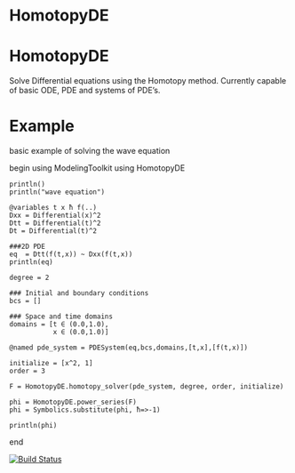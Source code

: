 # HomotopyDE

# HomotopyDE
Solve Differential equations using the Homotopy method.
Currently capable of basic ODE, PDE and systems of PDE’s. 

# Example
basic example of solving the wave equation

begin
    using ModelingToolkit
    using HomotopyDE

    println()
    println("wave equation")

    @variables t x ħ f(..)
    Dxx = Differential(x)^2
    Dtt = Differential(t)^2
    Dt = Differential(t)^2

    ###2D PDE
    eq  = Dtt(f(t,x)) ~ Dxx(f(t,x))
    println(eq)

    degree = 2

    ### Initial and boundary conditions
    bcs = []
    
    ### Space and time domains
    domains = [t ∈ (0.0,1.0),
               x ∈ (0.0,1.0)]

    @named pde_system = PDESystem(eq,bcs,domains,[t,x],[f(t,x)])

    initialize = [x^2, 1]
    order = 3

    F = HomotopyDE.homotopy_solver(pde_system, degree, order, initialize)
   
    phi = HomotopyDE.power_series(F)
    phi = Symbolics.substitute(phi, ħ=>-1)

    println(phi)
end

[![Build Status](https://github.com/bombadil224/HomotopyDE.jl/actions/workflows/CI.yml/badge.svg?branch=main)](https://github.com/bombadil224/HomotopyDE.jl/actions/workflows/CI.yml?query=branch%3Amain)
